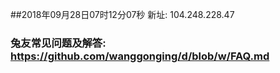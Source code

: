 ##2018年09月28日07时12分07秒 新址: 104.248.228.47
### 兔友常见问题及解答: https://github.com/wanggonging/d/blob/w/FAQ.md
